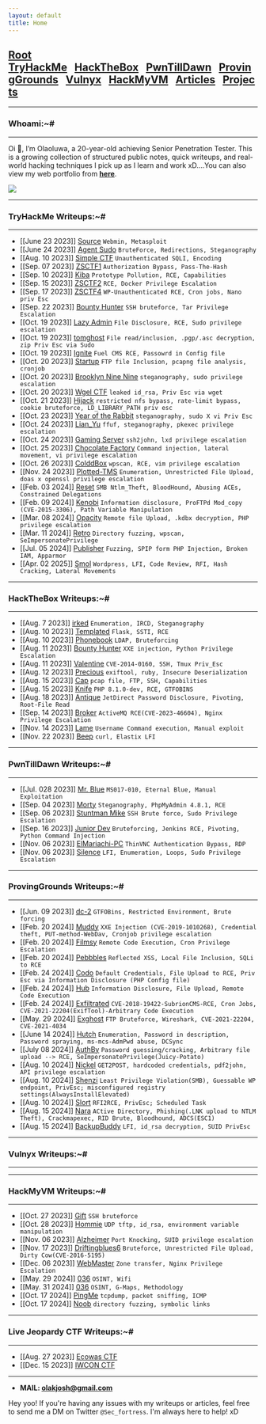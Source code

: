 ```yaml
---
layout: default
title: Home
---
```


<!--Favicon-->
<link rel="apple-touch-icon" sizes="180x180" href="/apple-touch-icon.png">
<link rel="icon" type="image/png" sizes="32x32" href="/favicon-32x32.png">
<link rel="icon" type="image/png" sizes="16x16" href="/favicon-16x16.png">
<link rel="manifest" href="/site.webmanifest">
<link rel="mask-icon" href="/safari-pinned-tab.svg" color="#5bbad5">
<meta name="msapplication-TileColor" content="#da532c">
<meta name="theme-color" content="#ffffff">
<link rel="shortcut icon" href="favico.ico" type="image/vnd.microsoft.icon">
<h2 class="mume-header" id="mainindexhtml-nbspnbsp-contactcontacthtml"><a href="./index.html">Root</a>&#xA0;&#xA0;&#xA0; <a href="/posts/thm/index.html">TryHackMe</a>&#xA0;&#xA0;&#xA0;<a href="/posts/htb/index.html">HackTheBox</a>&#xA0;&#xA0;&#xA0;<a href="/posts/ptd/index.html">PwnTillDawn</a>&#xA0;&#xA0;&#xA0;<a href="/posts/pg/index.html">ProvingGrounds</a>&#xA0;&#xA0;&#xA0;<a href="/posts/Vulnyx/index.html">Vulnyx</a>&#xA0;&#xA0;&#xA0;<a href="/posts/HackMyVM/index.html">HackMyVM</a>&#xA0;&#xA0;&#xA0;<a href="/posts/articles/index.html">Articles</a>&#xA0;&#xA0;&#xA0;<a href="/posts/projects/index.html">Projects</a>&#xA0;&#xA0;&#xA0;</h2>

* * *
### Whoami:~#
* * *

Oi 👋, I’m Olaoluwa, a 20-year-old achieving Senior Penetration Tester.
This is a growing collection of structured public notes, quick writeups, and real-world hacking techniques I pick up as I learn and work xD....You can also view my web portfolio from **[here](https://secfortress.com/whoami/)**.

![](https://i.pinimg.com/originals/66/85/c0/6685c0909dd3b325e668c1d9b1e8ad26.gif#center)

* * *
### **TryHackMe Writeups:~#**
* * *
<!-- - [[Jan 21 2023]] [TakeOver](https://markuched13.github.io/posts/thm/takeover.html) `Subdomain Enumeration`
- [[Jan 28 2023]] [ReversingELF](https://markuched13.github.io/posts/thm/reversingelf.html) `Reverse Engineering`
- [[Jan 28 2023]] [0x41haz](https://markuched13.github.io/posts/thm/0x41haz.html) `Reverse Engineering`
- [[Feb 05 2023]] [EavesDropper](https://markuched13.github.io/posts/thm/eavesdrop.html) `Pspy, Path Hijack, Scripting`
- [[Feb 08 2023]] [PythonBasic](https://markuched13.github.io/posts/thm/pythonbasics.html) `Python`
- [[Feb 09 2023]] [UnbakedPie](https://markuched13.github.io/posts/thm/unbakedpie.html) `Python Deserialization, Docker, Python Library Hijack`
- [[Feb 11 2023]] [MD2PDF](https://markuched13.github.io/posts/thm/md2pdf.html) `SSRF`
- [[Feb 14 2023]] [DearQA](https://markuched13.github.io/posts/thm/dearqa.html) `Ret2Win (BOF)` -->
- [[June 23 2023]] [Source](https://sec-fortress.github.io/posts/thm/posts/source.html) `Webmin, Metasploit`
- [[June 24 2023]] [Agent Sudo](https://sec-fortress.github.io/posts/thm/posts/agentsudo.html) `BruteForce, Redirections, Steganography`
- [[Aug. 10 2023]] [Simple CTF](https://sec-fortress.github.io/posts/thm/posts/simplectf.html) `Unauthenticated SQLI, Encoding` 
- [[Sep. 07 2023]] [ZSCTF1](https://sec-fortress.github.io/posts/thm/posts/zsctf1.html) `Authorization Bypass, Pass-The-Hash`
- [[Sep. 10 2023]] [Kiba](https://sec-fortress.github.io/posts/thm/posts/kiba.html) `Prototype Pollution, RCE, Capabilities`
- [[Sep. 15 2023]] [ZSCTF2](https://sec-fortress.github.io/posts/thm/posts/ZSCTF2.html) `RCE, Docker Privilege Escalation`
- [[Sep. 17 2023]] [ZSCTF4](https://sec-fortress.github.io/posts/thm/posts/ZSCTF4.html) `WP-Unauthenticated RCE, Cron jobs, Nano priv Esc`
- [[Sep. 22 2023]] [Bounty Hunter](https://sec-fortress.github.io/posts/thm/posts/bountyhunter.html) `SSH bruteforce, Tar Privilege Escalation`
- [[Oct. 19 2023]] [Lazy Admin](https://sec-fortress.github.io/posts/thm/posts/lazyadmin.html) `File Disclosure, RCE, Sudo privilege escalation`
- [[Oct. 19 2023]] [tomghost](https://sec-fortress.github.io/posts/thm/posts/tomghost.html) `File read/inclusion, .pgp/.asc decryption, zip Priv Esc via Sudo`
- [[Oct. 19 2023]] [Ignite](https://sec-fortress.github.io/posts/thm/posts/Ignite.html) `Fuel CMS RCE, Passowrd in Config file`
- [[Oct. 20 2023]] [Startup](https://sec-fortress.github.io/posts/thm/posts/Startup.html) `FTP file Inclusion, pcapng file analysis, cronjob`
- [[Oct. 20 2023]] [Brooklyn Nine Nine](https://sec-fortress.github.io/posts/thm/posts/Brooklyn99_CTF.html) `steganography, sudo privilege escalation`
- [[Oct. 20 2023]] [Wgel CTF](https://sec-fortress.github.io/posts/thm/posts/Wgel%20CTF.html) `leaked id_rsa, Priv Esc via wget`
- [[Oct. 21 2023]] [Hijack](https://sec-fortress.github.io/posts/thm/posts/Hijack.html) `restricted nfs bypass, rate-limit bypass, cookie bruteforce, LD_LIBRARY_PATH priv esc`
- [[Oct. 23 2023]] [Year of the Rabbit](https://sec-fortress.github.io/posts/thm/posts/yearoftherabbit.html) `steganography, sudo X vi Priv Esc`
- [[Oct. 24 2023]] [Lian_Yu](https://sec-fortress.github.io/posts/thm/posts/Lian_Yu.html) `ffuf, steganography, pkexec privilege escalation`
- [[Oct. 24 2023]] [Gaming Server](https://sec-fortress.github.io/posts/thm/posts/GamingServer.html) `ssh2john, lxd privilege escalation`
- [[Oct. 25 2023]] [Chocolate Factory](https://sec-fortress.github.io/posts/thm/posts/ChocolateFactory.html) `Command injection, lateral movement, vi privilege escalation`
- [[Oct. 26 2023]] [ColddBox](https://sec-fortress.github.io/posts/thm/posts/colddboxeasy.html) `wpscan, RCE, vim privilege escalation`
- [[Nov. 24 2023]] [Plotted-TMS](https://sec-fortress.github.io/posts/thm/posts/Plotted-TMS.html) `Enumeration, Unrestricted File Upload, doas x openssl privilege escalation`
- [[Feb. 03 2024]] [Reset](https://sec-fortress.github.io/posts/thm/posts/Reset.html) `SMB Ntlm_Theft, BloodHound, Abusing ACEs, Constrained Delegations`
- [[Feb. 09 2024]] [Kenobi](https://sec-fortress.github.io/posts/thm/posts/Kenobi.html) `Information disclosure, ProFTPd Mod_copy (CVE-2015-3306), Path Variable Manipulation`
- [[Mar. 08 2024]] [Opacity](https://sec-fortress.github.io/posts/thm/posts/Opacity.html) `Remote file Upload, .kdbx decryption, PHP privilege escalation`
- [[Mar. 11 2024]] [Retro](https://sec-fortress.github.io/posts/thm/posts/Retro.html) `Directory fuzzing, wpscan, SeImpersonatePrivilege`
- [[Jul. 05 2024]] [Publisher](https://sec-fortress.github.io/posts/thm/posts/publisher.html) `Fuzzing, SPIP form PHP Injection, Broken IAM, Apparmor`
- [[Apr. 02 2025]] [Smol](https://sec-fortress.github.io/posts/thm/posts/smol.html) `Wordpress, LFI, Code Review, RFI, Hash Cracking, Lateral Movements` 



* * *
### **HackTheBox Writeups:~#**
* * *
<!-- - [[Jan 18 2023]] [ScriptKiddie](https://markuched13.github.io/posts/htb/scriptkiddie.html) `Msfvenom, Command Injection, Sudo`
- [[Jan 18 2023]] [Lame](https://markuched13.github.io/posts/htb/lame.html) `Metasploit, Command Injection`
- [[Jan 18 2023]] [Legacy](https://markuched13.github.io/posts/htb/legacy.html) `Metasploit`
- [[Jan 18 2023]] [Devel](https://markuched13.github.io/posts/htb/devel.html) `File Upload, RCE`
- [[Jan 18 2023]] [Beep](https://markuched13.github.io/posts/htb/beep.html) `LFI, Hydra`
- [[Jan 18 2023]] [Optimum](https://markuched13.github.io/posts/htb/optimum.html) `Command Injection`
- [[Jan 18 2023]] [Arctic](https://markuched13.github.io/posts/htb/arctic.html) `ColdFusion, RCE` -->
- [[Aug. 7 2023]] [irked](https://sec-fortress.github.io/posts/htb/posts/irked.html) `Enumeration, IRCD, Steganography`
- [[Aug. 10 2023]] [Templated](https://sec-fortress.github.io/posts/htb/posts/templated.html) `Flask, SSTI, RCE`
- [[Aug. 10 2023]] [Phonebook](https://sec-fortress.github.io/posts/htb/posts/phonebook.html) `LDAP, Bruteforcing`
- [[Aug. 11 2023]] [Bounty Hunter](https://sec-fortress.github.io/posts/htb/posts/bountyhunter.html) `XXE injection, Python Privilege Escalation`
- [[Aug. 11 2023]] [Valentine](https://sec-fortress.github.io/posts/htb/posts/valentine.html) `CVE-2014-0160, SSH, Tmux Priv_Esc`
- [[Aug. 12 2023]] [Precious](https://sec-fortress.github.io/posts/htb/posts/precious.html) `exiftool, ruby, Insecure Deserialization`
- [[Aug. 15 2023]] [Cap](https://sec-fortress.github.io/posts/htb/posts/cap.html) `pcap file, FTP, SSH, Capabilities`
- [[Aug. 15 2023]] [Knife](https://sec-fortress.github.io/posts/htb/posts/knife.html) `PHP 8.1.0-dev, RCE, GTFOBINS`
- [[Aug. 18 2023]] [Antique](https://sec-fortress.github.io/posts/htb/posts/antique.html) `JetDirect Password Disclosure, Pivoting, Root-File Read`
- [[Sep. 14 2023]] [Broker](https://sec-fortress.github.io/posts/htb/posts/Broker.html) `ActiveMQ RCE(CVE-2023-46604), Nginx Privilege Escalation`
- [[Nov. 14 2023]] [Lame](https://sec-fortress.github.io/posts/htb/posts/lame.html) `Username Command execution, Manual exploit`
- [[Nov. 22 2023]] [Beep](https://sec-fortress.github.io/posts/htb/posts/beep.html) `curl, Elastix LFI`


<!-- [[Nov. 06 2023]] [Codify](https://sec-fortress.github.io/posts/htb/posts/codify.html) `Node.Js RCE, Lateral movement, Sudo Privilege escalation`
- [[Nov. 21 2023]] [Hospital](https://sec-fortress.github.io/posts/htb/posts/Hospital.html) `File Upload = RCE, OverlayFS, Lateral Movement, Admin creds exposure`
- [[Feb. 04 2024]] [Bizness](https://sec-fortress.github.io/posts/htb/posts/Bizness.html) `OfBiz Pre-Auth RCE, Information Disclosure, Passowrd Cracking`
- [[Feb. 04 2024]] [Skyfall](https://sec-fortress.github.io/posts/htb/posts/skyfall.html) `403 Bypass, Devops, Vault, MinIO`

- [[Feb. 08 2024]] [Keeper](https://sec-fortress.github.io/posts/htb/posts/keeper.html) `Default Credentials, Information Disclosure, PuTTY Key file Privilege escalation`
- [[Feb. 21 2024]] [Office](https://sec-fortress.github.io/posts/htb/posts/Office.html) `Unauthenticated information disclosure, Wireshark, Vault Credentials (Dpapi), ACE Abuse (WriteDacl)`
- [[Feb. 21 2024]] [Jab](https://sec-fortress.github.io/posts/htb/posts/Jab.html) `XMPP, Information Disclosure, OpenFire path trasversal to RCE` -->


* * *
### **PwnTillDawn Writeups:~#**
* * *
<!-- - [[Feb 12 2023]] [PwnDrive Academy](https://markuched13.github.io/posts/ptd/pwndriveacademy.html) `Weak Authentication, File Upload`
- [[Feb 12 2023]] [DOOMOPS](https://markuched13.github.io/posts/ptd/doomops.html) `[Not Authorized]`
- [[Feb 12 2023]] [ElMariachi-PC](https://markuched13.github.io/posts/ptd/elmariachipc.html) `ThinVNC`
- [[Feb 12 2023]] [Django](https://markuched13.github.io/posts/ptd/django.html) `FTP, PhpMyAdmin`
- [[Feb 12 2023]] [HollyWood](https://markuched13.github.io/posts/ptd/hollywood.html) `ActiveMQ`
- [[Feb 12 2023]] [MrBlue](https://markuched13.github.io/posts/ptd/mrblue.html) `Eternal Blue (MS17-010)`
- [[Feb 12 2023]] [IAmGroot](https://markuched13.github.io/posts/ptd/groot.html) `[Not Authorized]` -->
- [[Jul. 028 2023]] [Mr. Blue](https://sec-fortress.github.io/posts/ptd/posts/Mr.Blue.html) `MS017-010, Eternal Blue, Manual Exploitation`
- [[Sep. 04 2023]] [Morty](https://sec-fortress.github.io/posts/ptd/posts/morty.html) `Steganography, PhpMyAdmin 4.8.1, RCE`
- [[Sep. 06 2023]] [Stuntman Mike](https://sec-fortress.github.io/posts/ptd/posts/Stuntman%20Mike.html) `SSH Brute force, Sudo Privilege Escalation`
- [[Sep. 16 2023]] [Junior Dev](https://sec-fortress.github.io/posts/ptd/posts/JuniorDev.html) `Bruteforcing, Jenkins RCE, Pivoting, Python Command Injection`
- [[Nov. 06 2023]] [ElMariachi-PC](https://sec-fortress.github.io/posts/ptd/posts/ElMariachi-PC.html) `ThinVNC Authentication Bypass, RDP`
- [[Nov. 06 2023]] [Silence](https://sec-fortress.github.io/posts/ptd/posts/Silence.html) `LFI, Enumeration, Loops, Sudo Privilege Escalation`

* * *
### **ProvingGrounds Writeups:~#**
* * *
- [[Jun. 09 2023]] [dc-2](https://sec-fortress.github.io/posts/pg/posts/dc2.html) `GTFOBins, Restricted Environment, Brute forcing`
- [[Feb. 20 2024]] [Muddy](https://sec-fortress.github.io/posts/pg/posts/muddy.html) `XXE Injection (CVE-2019-1010268), Credential theft, PUT-method-WebDav, Cronjob privilege escalation`
- [[Feb. 20 2024]] [Filmsy](https://sec-fortress.github.io/posts/pg/posts/Filmsy.html) `Remote Code Execution, Cron Privilege Escalation`
- [[Feb. 20 2024]] [Pebbbles](https://sec-fortress.github.io/posts/pg/posts/pebbles.html) `Reflected XSS, Local File Inclusion, SQLi to RCE`
- [[Feb. 24 2024]] [Codo](https://sec-fortress.github.io/posts/pg/posts/Codo.html) `Default Credentials, File Upload to RCE, Priv Esc via Information Disclosure (PHP Config file)`
- [[Feb. 24 2024]] [Hub](https://sec-fortress.github.io/posts/pg/posts/Hub.html) `Information Disclosure, File Upload, Remote Code Execution`
- [[Feb. 24 2024]] [Exfiltrated](https://sec-fortress.github.io/posts/pg/posts/Exfiltrated.html) `CVE-2018-19422-SubrionCMS-RCE, Cron Jobs, CVE-2021-22204(ExifTool)-Arbitrary Code Execution`
- [[May. 29 2024]] [Exghost](https://sec-fortress.github.io/posts/pg/posts/exghost.html) `FTP Bruteforce, Wireshark, CVE-2021-22204, CVE-2021-4034`
- [[June 14 2024]] [Hutch](https://sec-fortress.github.io/posts/pg/posts/hutch.html) `Enumeration, Password in description, Password spraying, ms-mcs-AdmPwd abuse, DCSync`
- [[July 08 2024]] [AuthBy](https://sec-fortress.github.io/posts/pg/posts/Authby.html) `Password guessing/cracking, Arbitrary file upload --> RCE, SeImpersonatePrivilege(Juicy-Potato)`
- [[Aug. 10 2024]] [Nickel](https://sec-fortress.github.io/posts/pg/posts/Nickel.html) `GET2POST, hardcoded credentials, pdf2john, API privilege escalation`
- [[Aug. 10 2024]] [Shenzi](https://sec-fortress.github.io/posts/pg/posts/Shenzi.html) `Least Privilege Violation(SMB), Guessable WP endpoint, PrivEsc; misconfigured registry settings(AlwaysInstallElevated)`
- [[Aug. 10 2024]] [Slort](https://sec-fortress.github.io/posts/pg/posts/Slort.html) `RFI2RCE, PrivEsc; Scheduled Task`
- [[Aug. 15 2024]] [Nara](https://sec-fortress.github.io/posts/pg/posts/Nara.html) `ACtive Directory, Phishing(.LNK upload to NTLM Theft), Crackmapexec, RID Brute, Bloodhound, ADCS(ESC1)`
- [[Aug. 15 2024]] [BackupBuddy](https://sec-fortress.github.io/posts/pg/posts/BackupBuddy.html) `LFI, id_rsa decryption, SUID PrivEsc`


* * *
### **Vulnyx Writeups:~#**
* * *


* * *
### **HackMyVM Writeups:~#**
* * *
<!-- - [[Feb 16 2023]] [Doorknob](https://markuched13.github.io/posts/echoctf/doorknob.html) `NSE Command Injection, Buffer Overflow, Scripting` -->
- [[Oct. 27 2023]] [Gift](https://sec-fortress.github.io/posts/HackMyVM/posts/Gift.html) `SSH bruteforce`
- [[Oct. 28 2023]] [Hommie](https://sec-fortress.github.io/posts/HackMyVM/posts/Hommie.html) `UDP tftp, id_rsa, environment variable manipulation`
- [[Nov. 06 2023]] [Alzheimer](https://sec-fortress.github.io/posts/HackMyVM/posts/alzheimer.html) `Port Knocking, SUID privilege escalation`
- [[Nov. 17 2023]] [Driftingblues6](https://sec-fortress.github.io/posts/HackMyVM/posts/driftingblues6.html) `Bruteforce, Unrestricted File Upload, Dirty Cow(CVE-2016-5195)`
- [[Dec. 06 2023]] [WebMaster](https://sec-fortress.github.io/posts/HackMyVM/posts/webmaster.html) `Zone transfer, Nginx Privilege Escalation`
- [[May. 29 2024]] [036](https://sec-fortress.github.io/posts/HackMyVM/posts/036.html) `OSINT, Wifi`
- [[May. 31 2024]] [036](https://sec-fortress.github.io/posts/HackMyVM/posts/075.html) `OSINT, G-Maps, Methodology`
- [[Oct. 17 2024]] [PingMe](https://sec-fortress.github.io/posts/HackMyVM/posts/Pingme.html) `tcpdump, packet sniffing, ICMP`
- [[Oct. 17 2024]] [Noob](https://sec-fortress.github.io/posts/HackMyVM/posts/Noob.html) `directory fuzzing, symbolic links`



* * *
### **Live Jeopardy CTF Writeups:~#**
* * *
<!-- - [[Feb 16 2023]] [Doorknob](https://markuched13.github.io/posts/echoctf/doorknob.html) `NSE Command Injection, Buffer Overflow, Scripting` -->
- [[Aug. 27 2023]] [Ecowas CTF](https://sec-fortress.github.io/posts/articles/posts/ecowasctf.html)
- [[Dec. 15 2023]] [IWCON CTF](https://sec-fortress.github.io/posts/articles/posts/iwconctf.html)

* * *

- **MAIL: olakjosh@gmail.com**

Hey yoo! If you're having any issues with my writeups or articles, feel free to send me a DM on Twitter `@Sec_fortress`. I'm always here to help! xD

